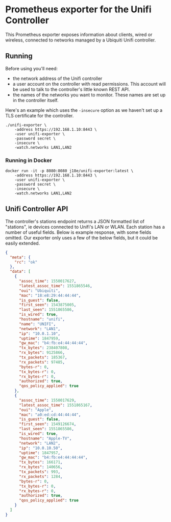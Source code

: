 # Prometheus exporter for the Unifi Controller

This Prometheus exporter exposes information about clients, wired or wireless,
connected to networks managed by a Ubiquiti Unifi controller.

## Running
Before using you'll need:
- the network address of the Unifi controller
- a user account on the controller with read permissions. This account will be
  used to talk to the controller's little known REST API.
- the names of the networks you want to monitor. These names are set up in the
  controller itself.

Here's an example which uses the `-insecure` option as we haven't set up a TLS
certificate for the controller.
```
./unifi-exporter \
    -address https://192.168.1.10:8443 \
    -user unifi-exporter \
    -password secret \
    -insecure \
    -watch.networks LAN1,LAN2
```

### Running in Docker
```
docker run -it -p 8080:8080 j18e/unifi-exporter:latest \
    -address https://192.168.1.10:8443 \
    -user unifi-exporter \
    -password secret \
    -insecure \
    -watch.networks LAN1,LAN2
```

## Unifi Controller API
The controller's stations endpoint returns a JSON formatted list of "stations",
ie devices connected to Unifi's LAN or WLAN. Each station has a number of useful
fields. Below is example response, with some fields omitted. Our exporter only
uses a few of the below fields, but it could be easily extended.

```json
{
  "meta": {
    "rc": "ok"
  },
  "data": [
    {
      "assoc_time": 1550017627,
      "latest_assoc_time": 1551865546,
      "oui": "Ubiquiti",
      "mac": "18:e8:29:44:44:44",
      "is_guest": false,
      "first_seen": 1543875005,
      "last_seen": 1551865586,
      "is_wired": true,
      "hostname": "unifi",
      "name": "UNIFI",
      "network": "LAN1",
      "ip": "10.0.1.10",
      "uptime": 1847959,
      "gw_mac": "b4:fb:e4:44:44:44",
      "tx_bytes": 238407808,
      "rx_bytes": 9125866,
      "tx_packets": 185367,
      "rx_packets": 97485,
      "bytes-r": 0,
      "tx_bytes-r": 0,
      "rx_bytes-r": 0,
      "authorized": true,
      "qos_policy_applied": true
    },
    {
      "assoc_time": 1550017629,
      "latest_assoc_time": 1551865167,
      "oui": "Apple",
      "mac": "a0:ed:cd:44:44:44",
      "is_guest": false,
      "first_seen": 1549126674,
      "last_seen": 1551865586,
      "is_wired": true,
      "hostname": "Apple-TV",
      "network": "LAN2",
      "ip": "10.0.10.50",
      "uptime": 1847957,
      "gw_mac": "b4:fb:e4:44:44:44",
      "tx_bytes": 166171,
      "rx_bytes": 140656,
      "tx_packets": 993,
      "rx_packets": 1284,
      "bytes-r": 0,
      "tx_bytes-r": 0,
      "rx_bytes-r": 0,
      "authorized": true,
      "qos_policy_applied": true
    }
  ]
}
```
